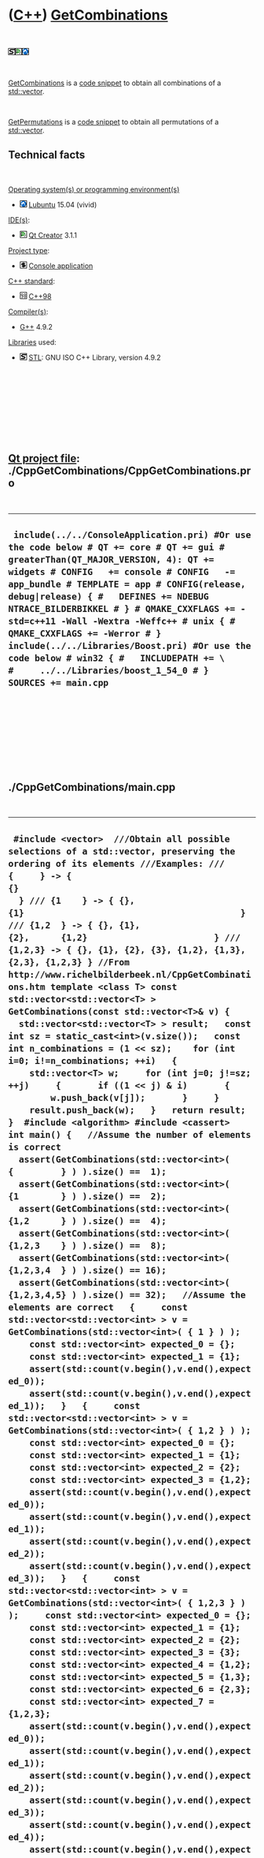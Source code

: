
 

 

 

 

 

([C++](Cpp.md)) [GetCombinations](CppGetCombinations.md)
==========================================================

 

![STL](PicStl.png)![Qt
Creator](PicQtCreator.png)![Lubuntu](PicLubuntu.png)

 

[GetCombinations](CppGetCombinations.md) is a [code
snippet](CppCodeSnippets.md) to obtain all combinations of a
[std::vector](CppStdVector.md).

 

[GetPermutations](CppGetPermutations.md) is a [code
snippet](CppCodeSnippets.md) to obtain all permutations of a
[std::vector](CppStdVector.md).

Technical facts
---------------

 

[Operating system(s) or programming environment(s)](CppOs.md)

-   ![Lubuntu](PicLubuntu.png) [Lubuntu](CppLubuntu.md) 15.04 (vivid)

[IDE(s)](CppIde.md):

-   ![Qt Creator](PicQtCreator.png) [Qt Creator](CppQtCreator.md) 3.1.1

[Project type](CppQtProjectType.md):

-   ![console](PicConsole.png) [Console
    application](CppConsoleApplication.md)

[C++ standard](CppStandard.md):

-   ![C++98](PicCpp98.png) [C++98](Cpp98.md)

[Compiler(s)](CppCompiler.md):

-   [G++](CppGpp.md) 4.9.2

[Libraries](CppLibrary.md) used:

-   ![STL](PicStl.png) [STL](CppStl.md): GNU ISO C++ Library, version
    4.9.2

 

 

 

 

 

[Qt project file](CppQtProjectFile.md): ./CppGetCombinations/CppGetCombinations.pro
------------------------------------------------------------------------------------

 

  ----------------------------------------------------------------------------------------------------------------------------------------------------------------------------------------------------------------------------------------------------------------------------------------------------------------------------------------------------------------------------------------------------------------------------------------------------------------------------------------------------------------------------------------------------
  ` include(../../ConsoleApplication.pri) #Or use the code below # QT += core # QT += gui # greaterThan(QT_MAJOR_VERSION, 4): QT += widgets # CONFIG   += console # CONFIG   -= app_bundle # TEMPLATE = app # CONFIG(release, debug|release) { #   DEFINES += NDEBUG NTRACE_BILDERBIKKEL # } # QMAKE_CXXFLAGS += -std=c++11 -Wall -Wextra -Weffc++ # unix { #   QMAKE_CXXFLAGS += -Werror # }  include(../../Libraries/Boost.pri) #Or use the code below # win32 { #   INCLUDEPATH += \ #     ../../Libraries/boost_1_54_0 # }  SOURCES += main.cpp`
  ----------------------------------------------------------------------------------------------------------------------------------------------------------------------------------------------------------------------------------------------------------------------------------------------------------------------------------------------------------------------------------------------------------------------------------------------------------------------------------------------------------------------------------------------------

 

 

 

 

 

./CppGetCombinations/main.cpp
-----------------------------

 

  ----------------------------------------------------------------------------------------------------------------------------------------------------------------------------------------------------------------------------------------------------------------------------------------------------------------------------------------------------------------------------------------------------------------------------------------------------------------------------------------------------------------------------------------------------------------------------------------------------------------------------------------------------------------------------------------------------------------------------------------------------------------------------------------------------------------------------------------------------------------------------------------------------------------------------------------------------------------------------------------------------------------------------------------------------------------------------------------------------------------------------------------------------------------------------------------------------------------------------------------------------------------------------------------------------------------------------------------------------------------------------------------------------------------------------------------------------------------------------------------------------------------------------------------------------------------------------------------------------------------------------------------------------------------------------------------------------------------------------------------------------------------------------------------------------------------------------------------------------------------------------------------------------------------------------------------------------------------------------------------------------------------------------------------------------------------------------------------------------------------------------------------------------------------------------------------------------------------------------------------------------------------------------------------------------------------------------------------------------------------------------------------------------------------------------------------------------------------------------------------------------------------------------------------------------------------------------------------------------------------------------------------------------------------------------------------------------------------------------------------------------------------------------------------------------------------------------------------------------------------------------------------------------------------------------------------------------------------------------------------------------------------------------------------------------------------------------------------------------------------------------------------------------------------------------------------------------------------------------------------------------------------------------------------------------------------------------------------------------------------------------------------------------------------------------------------------------------------------------------------------------------------------------------------------------------------------------------------------------------------------------------------------------------------------------------------------------------------------------------------------------------------------------------------------------------------------------------------------------------------------------------------------------------------------------------------------------------------------------------------------------------------------------------------------------------------------------------------------------------------------------------------------------------------------------------------------------------------------------------------------------------------------------------------------------------------------------------------------------------------------------------------------------------------------------------------------------------------------------------------------------------------------------------------------------------------------------------------------------------------------------------------------------------------------------------------------------------------------------------------------------------------------------------------------------------------------------------------------------------------------------------------------------------------------------------------------------------------------------------------------------------------------------------------------------------------------------------------------------------------
  ` #include <vector>  ///Obtain all possible selections of a std::vector, preserving the ordering of its elements ///Examples: /// {     } -> { {}                                              } /// {1    } -> { {}, {1}                                         } /// {1,2  } -> { {}, {1}, {2},      {1,2}                        } /// {1,2,3} -> { {}, {1}, {2}, {3}, {1,2}, {1,3}, {2,3}, {1,2,3} } //From http://www.richelbilderbeek.nl/CppGetCombinations.htm template <class T> const std::vector<std::vector<T> > GetCombinations(const std::vector<T>& v) {   std::vector<std::vector<T> > result;   const int sz = static_cast<int>(v.size());   const int n_combinations = (1 << sz);    for (int i=0; i!=n_combinations; ++i)   {     std::vector<T> w;     for (int j=0; j!=sz; ++j)     {       if ((1 << j) & i)       {         w.push_back(v[j]);       }     }     result.push_back(w);   }   return result; }  #include <algorithm> #include <cassert>  int main() {   //Assume the number of elements is correct   assert(GetCombinations(std::vector<int>( {         } ) ).size() ==  1);   assert(GetCombinations(std::vector<int>( {1        } ) ).size() ==  2);   assert(GetCombinations(std::vector<int>( {1,2      } ) ).size() ==  4);   assert(GetCombinations(std::vector<int>( {1,2,3    } ) ).size() ==  8);   assert(GetCombinations(std::vector<int>( {1,2,3,4  } ) ).size() == 16);   assert(GetCombinations(std::vector<int>( {1,2,3,4,5} ) ).size() == 32);   //Assume the elements are correct   {     const std::vector<std::vector<int> > v = GetCombinations(std::vector<int>( { 1 } ) );     const std::vector<int> expected_0 = {};     const std::vector<int> expected_1 = {1};     assert(std::count(v.begin(),v.end(),expected_0));     assert(std::count(v.begin(),v.end(),expected_1));   }   {     const std::vector<std::vector<int> > v = GetCombinations(std::vector<int>( { 1,2 } ) );     const std::vector<int> expected_0 = {};     const std::vector<int> expected_1 = {1};     const std::vector<int> expected_2 = {2};     const std::vector<int> expected_3 = {1,2};     assert(std::count(v.begin(),v.end(),expected_0));     assert(std::count(v.begin(),v.end(),expected_1));     assert(std::count(v.begin(),v.end(),expected_2));     assert(std::count(v.begin(),v.end(),expected_3));   }   {     const std::vector<std::vector<int> > v = GetCombinations(std::vector<int>( { 1,2,3 } ) );     const std::vector<int> expected_0 = {};     const std::vector<int> expected_1 = {1};     const std::vector<int> expected_2 = {2};     const std::vector<int> expected_3 = {3};     const std::vector<int> expected_4 = {1,2};     const std::vector<int> expected_5 = {1,3};     const std::vector<int> expected_6 = {2,3};     const std::vector<int> expected_7 = {1,2,3};     assert(std::count(v.begin(),v.end(),expected_0));     assert(std::count(v.begin(),v.end(),expected_1));     assert(std::count(v.begin(),v.end(),expected_2));     assert(std::count(v.begin(),v.end(),expected_3));     assert(std::count(v.begin(),v.end(),expected_4));     assert(std::count(v.begin(),v.end(),expected_5));     assert(std::count(v.begin(),v.end(),expected_6));     assert(std::count(v.begin(),v.end(),expected_7));   }   {     const std::vector<std::vector<int> > v = GetCombinations(std::vector<int>( { 1,2,3,4 } ) );     const std::vector<int> expected_0 = {};     const std::vector<int> expected_1 = {1};     const std::vector<int> expected_2 = {2};     const std::vector<int> expected_3 = {3};     const std::vector<int> expected_4 = {4};     const std::vector<int> expected_5 = {1,2};     const std::vector<int> expected_6 = {1,3};     const std::vector<int> expected_7 = {1,4};     const std::vector<int> expected_8 = {2,3};     const std::vector<int> expected_9 = {2,4};     const std::vector<int> expected_10 = {3,4};     const std::vector<int> expected_11 = {1,2,3};     const std::vector<int> expected_12 = {1,2,4};     const std::vector<int> expected_13 = {1,3,4};     const std::vector<int> expected_14 = {2,3,4};     const std::vector<int> expected_15 = {1,2,3,4};     assert(std::count(v.begin(),v.end(),expected_0));     assert(std::count(v.begin(),v.end(),expected_1));     assert(std::count(v.begin(),v.end(),expected_2));     assert(std::count(v.begin(),v.end(),expected_3));     assert(std::count(v.begin(),v.end(),expected_4));     assert(std::count(v.begin(),v.end(),expected_5));     assert(std::count(v.begin(),v.end(),expected_6));     assert(std::count(v.begin(),v.end(),expected_7));     assert(std::count(v.begin(),v.end(),expected_8));     assert(std::count(v.begin(),v.end(),expected_9));     assert(std::count(v.begin(),v.end(),expected_10));     assert(std::count(v.begin(),v.end(),expected_11));     assert(std::count(v.begin(),v.end(),expected_12));     assert(std::count(v.begin(),v.end(),expected_13));     assert(std::count(v.begin(),v.end(),expected_14));     assert(std::count(v.begin(),v.end(),expected_15));   } }`
  ----------------------------------------------------------------------------------------------------------------------------------------------------------------------------------------------------------------------------------------------------------------------------------------------------------------------------------------------------------------------------------------------------------------------------------------------------------------------------------------------------------------------------------------------------------------------------------------------------------------------------------------------------------------------------------------------------------------------------------------------------------------------------------------------------------------------------------------------------------------------------------------------------------------------------------------------------------------------------------------------------------------------------------------------------------------------------------------------------------------------------------------------------------------------------------------------------------------------------------------------------------------------------------------------------------------------------------------------------------------------------------------------------------------------------------------------------------------------------------------------------------------------------------------------------------------------------------------------------------------------------------------------------------------------------------------------------------------------------------------------------------------------------------------------------------------------------------------------------------------------------------------------------------------------------------------------------------------------------------------------------------------------------------------------------------------------------------------------------------------------------------------------------------------------------------------------------------------------------------------------------------------------------------------------------------------------------------------------------------------------------------------------------------------------------------------------------------------------------------------------------------------------------------------------------------------------------------------------------------------------------------------------------------------------------------------------------------------------------------------------------------------------------------------------------------------------------------------------------------------------------------------------------------------------------------------------------------------------------------------------------------------------------------------------------------------------------------------------------------------------------------------------------------------------------------------------------------------------------------------------------------------------------------------------------------------------------------------------------------------------------------------------------------------------------------------------------------------------------------------------------------------------------------------------------------------------------------------------------------------------------------------------------------------------------------------------------------------------------------------------------------------------------------------------------------------------------------------------------------------------------------------------------------------------------------------------------------------------------------------------------------------------------------------------------------------------------------------------------------------------------------------------------------------------------------------------------------------------------------------------------------------------------------------------------------------------------------------------------------------------------------------------------------------------------------------------------------------------------------------------------------------------------------------------------------------------------------------------------------------------------------------------------------------------------------------------------------------------------------------------------------------------------------------------------------------------------------------------------------------------------------------------------------------------------------------------------------------------------------------------------------------------------------------------------------------------------------------------------------------

 

 

 

 

 

 

